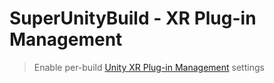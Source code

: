 # SuperUnityBuild - XR Plug-in Management
> Enable per-build [Unity XR Plug-in Management](https://docs.unity3d.com/Packages/com.unity.xr.management@latest) settings
